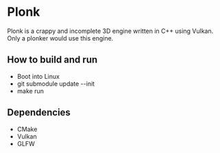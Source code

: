 # Plonk

Plonk is a crappy and incomplete 3D engine written in C++ using Vulkan. Only a plonker would use this engine.

## How to build and run

* Boot into Linux
* git submodule update --init
* make run

## Dependencies

* CMake
* Vulkan
* GLFW

